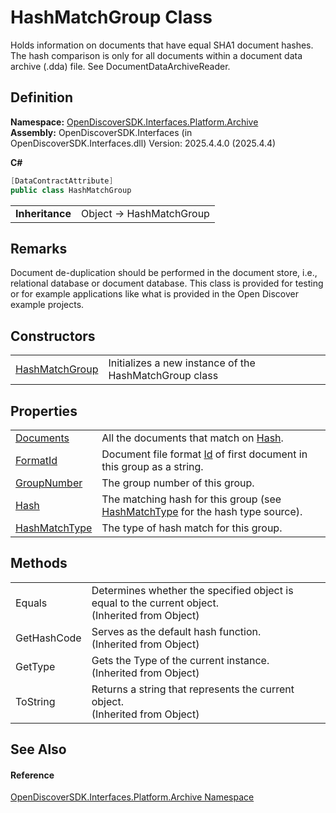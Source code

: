 # HashMatchGroup Class


Holds information on documents that have equal SHA1 document hashes. The hash comparison is only for all documents within a document data archive (.dda) file. See DocumentDataArchiveReader.



## Definition
**Namespace:** <a href="dcc346b4-4dbe-f061-4b93-52d6a0a6fe6f">OpenDiscoverSDK.Interfaces.Platform.Archive</a>  
**Assembly:** OpenDiscoverSDK.Interfaces (in OpenDiscoverSDK.Interfaces.dll) Version: 2025.4.4.0 (2025.4.4)

**C#**
``` C#
[DataContractAttribute]
public class HashMatchGroup
```

<table><tr><td><strong>Inheritance</strong></td><td>Object  →  HashMatchGroup</td></tr>
</table>



## Remarks
Document de-duplication should be performed in the document store, i.e., relational database or document database. This class is provided for testing or for example applications like what is provided in the Open Discover example projects.

## Constructors
<table>
<tr>
<td><a href="126dbc3b-e83f-fdcd-4c0c-ecf520c8fdda">HashMatchGroup</a></td>
<td>Initializes a new instance of the HashMatchGroup class</td></tr>
</table>

## Properties
<table>
<tr>
<td><a href="cfba6690-296e-8523-4b46-5f8a9939a016">Documents</a></td>
<td>All the documents that match on <a href="eaad5880-4c05-437e-9387-245ccf03fea2">Hash</a>.</td></tr>
<tr>
<td><a href="f40cd04d-7405-fe26-9b9d-81690f1d25c3">FormatId</a></td>
<td>Document file format <a href="6f1047fb-7367-c09c-5621-ae7632c8404b">Id</a> of first document in this group as a string.</td></tr>
<tr>
<td><a href="46cc77a3-7fff-8dc6-52bd-51bbf552bdad">GroupNumber</a></td>
<td>The group number of this group.</td></tr>
<tr>
<td><a href="eaad5880-4c05-437e-9387-245ccf03fea2">Hash</a></td>
<td>The matching hash for this group (see <a href="c01a9e6f-0447-356b-ffe5-6013f9d53d1b">HashMatchType</a> for the hash type source).</td></tr>
<tr>
<td><a href="c01a9e6f-0447-356b-ffe5-6013f9d53d1b">HashMatchType</a></td>
<td>The type of hash match for this group.</td></tr>
</table>

## Methods
<table>
<tr>
<td>Equals</td>
<td>Determines whether the specified object is equal to the current object.<br />(Inherited from Object)</td></tr>
<tr>
<td>GetHashCode</td>
<td>Serves as the default hash function.<br />(Inherited from Object)</td></tr>
<tr>
<td>GetType</td>
<td>Gets the Type of the current instance.<br />(Inherited from Object)</td></tr>
<tr>
<td>ToString</td>
<td>Returns a string that represents the current object.<br />(Inherited from Object)</td></tr>
</table>

## See Also


#### Reference
<a href="dcc346b4-4dbe-f061-4b93-52d6a0a6fe6f">OpenDiscoverSDK.Interfaces.Platform.Archive Namespace</a>  
